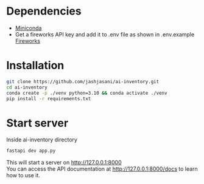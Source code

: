 # Dependencies 

- [Miniconda](https://docs.anaconda.com/miniconda/miniconda-install/)
- Get a fireworks API key and add it to .env file as shown in .env.example  [Fireworks](https://fireworks.ai/account/)

# Installation 

```bash 
git clone https://github.com/jashjasani/ai-inventory.git
cd ai-inventory
conda create -p ./venv python=3.10 && conda activate ./venv
pip install -r requirements.txt
```

# Start server 
Inside ai-inventory directory
```bash 
fastapi dev app.py
```

This will start a server on http://127.0.0.1:8000 <br>
You can access the API documentation at http://127.0.0.1:8000/docs to learn how to use it.
